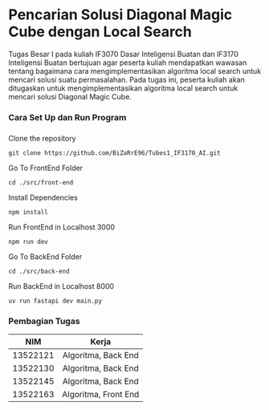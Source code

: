 # Pencarian Solusi Diagonal Magic Cube dengan Local Search

<p align="left">Tugas Besar I pada kuliah IF3070 Dasar Inteligensi Buatan dan IF3170 Inteligensi Buatan bertujuan agar peserta kuliah mendapatkan wawasan tentang bagaimana cara mengimplementasikan algoritma local search untuk mencari solusi suatu permasalahan. Pada tugas ini, peserta kuliah akan ditugaskan untuk mengimplementasikan algoritma local search untuk mencari solusi Diagonal Magic Cube.</p>

###

<h3 align="left">Cara Set Up dan Run Program</h2>

###

Clone the repository
```
git clone https://github.com/BiZaRrE96/Tubes1_IF3170_AI.git
```

Go To FrontEnd Folder
```
cd ./src/front-end
```

Install Dependencies
```
npm install
```

Run FrontEnd in Localhost 3000
```
npm run dev
```

Go To BackEnd Folder
```
cd ./src/back-end
```

Run BackEnd in Localhost 8000
```
uv run fastapi dev main.py
```

<h3 align="left">Pembagian Tugas</h3>

| NIM     | Kerja   |
|:--------------------:|:---------:|
| 13522121             | Algoritma, Back End    |
| 13522130             | Algoritma, Back End    |
| 13522145             | Algoritma, Back End    |
| 13522163             | Algoritma, Front End   |